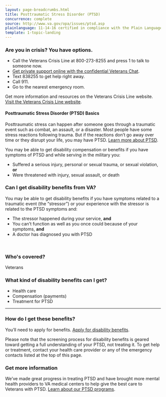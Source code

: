 ```yaml
---
layout: page-breadcrumbs.html
title: Posttraumatic Stress Disorder (PTSD)
concurrence: complete
source: http://www.va.gov/opa/issues/ptsd.asp
plainlanguage: 11-14-16 certified in compliance with the Plain Language Act
template: 1-topic-landing
---
```


### Are you in crisis? You have options.

-	Call the Veterans Crisis Line at 800-273-8255 and press 1 to talk to someone now.
-	[Get private support online with the confidential Veterans Chat](https://www.veteranscrisisline.net/ChatTermsOfService.aspx?account=Veterans%20Chat/).
-	Text 838255 to get help right away.
-	Call 911.
-	Go to the nearest emergency room.

Get more information and resources on the Veterans Crisis Line website. [Visit the Veterans Crisis Line website](https://www.veteranscrisisline.net/Default.aspx).


#### Posttraumatic Stress Disorder (PTSD) Basics

Posttraumatic stress can happen after someone goes through a traumatic event such as combat, an assault, or a disaster. Most people have some stress reactions following trauma. But if the reactions don’t go away over time or they disrupt your life, you may have PTSD. [Learn more about PTSD](http://www.ptsd.va.gov/public/index.asp).

You may be able to get disability compensation or benefits if you have symptoms of PTSD and while serving in the military you: 
- Suffered a serious injury, personal or sexual trauma, or sexual violation, **or** 
- Were threatened with injury, sexual assault, or death


<div class="feature" markdown="1">

### Can I get disability benefits from VA?

You may be able to get disability benefits if you have symptoms related to a traumatic event (the “stressor”) or your experience with the stressor is related to the PTSD symptoms and:
-	The stressor happened during your service, **and**
-	You can’t function as well as you once could because of your symptoms, **and**
-	A doctor has diagnosed you with PTSD

<br>

### Who's covered?

Veterans
</div>

### What kind of disability benefits can I get?

-	Health care
- Compensation (payments)
-	Treatment for PTSD

--------

### How do I get these benefits?

You’ll need to apply for benefits. [Apply for disability benefits](/disability-benefits/apply-for-benefits/).

Please note that the screening process for disability benefits is geared toward getting a full understanding of your PTSD, not treating it. To get help or treatment, contact your health care provider or any of the emergency contacts listed at the top of this page. 

### Get more information 
We’ve made great progress in treating PTSD and have brought more mental health providers to VA medical centers to help give the best care to Veterans with PTSD. [Learn about our PTSD programs](http://www.mentalhealth.va.gov/PTSD.asp).

